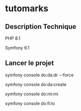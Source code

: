 # tutomarks

## Description Technique

PHP 8.1

Symfony 6.1


## Lancer le projet

symfony console do:da:dr --force

symfony console do:da:create

symfony console do:mi:mi

symfony console do:fi:lo